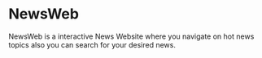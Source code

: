 # NewsWeb
NewsWeb is a interactive News Website where you navigate on hot news topics also you can search for your desired news.
